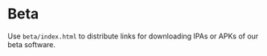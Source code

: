 # Beta
Use `beta/index.html` to distribute links for downloading IPAs or APKs of our beta software.
